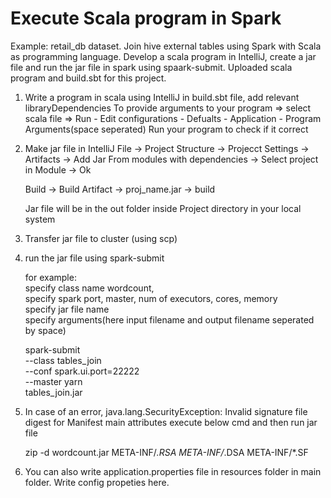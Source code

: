 # Execute Scala program in Spark 

Example: retail_db dataset. Join hive external tables using Spark with Scala as programming language. 
Develop a scala program in IntelliJ, create a jar file and run the jar file in spark using spaark-submit. 
Uploaded scala program and build.sbt for this project.

1. Write a program in scala using IntelliJ
in build.sbt file, add relevant libraryDependencies
To provide arguments to your program => select scala file => Run - Edit configurations - Defualts - Application - Program Arguments(space seperated)
Run your program to check if it correct

2. Make jar file in IntelliJ
File -> Project Structure -> Projecct Settings -> Artifacts -> Add Jar From modules with dependencies -> Select project in Module -> Ok

    Build -> Build Artifact -> proj_name.jar -> build

    Jar file will be in the out folder inside Project directory in your local system 

3. Transfer jar file to cluster (using scp)

4. run the jar file using spark-submit

    for example: \
    specify class name wordcount, \
		specify spark port, master, num of executors, cores, memory \
		specify jar file name \
		specify arguments(here input filename and output filename seperated by space)

    spark-submit \
    --class tables_join \
    --conf spark.ui.port=22222  \
    --master yarn \
    tables_join.jar 

5. In case of an error, java.lang.SecurityException: Invalid signature file digest for Manifest main attributes
execute below cmd and then run jar file 

    zip -d wordcount.jar META-INF/*.RSA META-INF/*.DSA META-INF/*.SF

6. You can also write application.properties file in resources folder in main folder. Write config propeties here.
